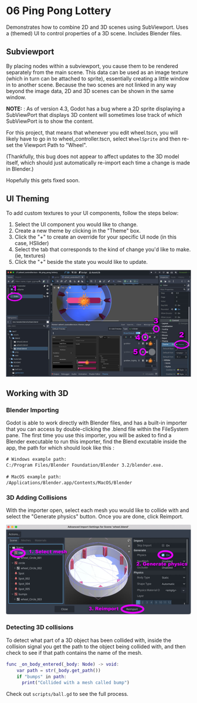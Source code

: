# 06 Ping Pong Lottery

Demonstrates how to combine 2D and 3D scenes using SubViewport. Uses a (themed)  UI to control properties of a 3D scene. Includes Blender files.

## Subviewport

By placing nodes within a subviewport, you cause them to be rendered separately from the main scene. This data can be used as an image texture (which in turn can be attached to sprite), essentially creating a little window in to another scene. Because the two scenes are not linked in any way beyond the image data, 2D and 3D scenes can be shown in the same window.

**NOTE:** : As of version 4.3, Godot has a bug where a 2D sprite displaying a 
SubViewPort that displays 3D content will sometimes lose track of _which_ SubViewPort is to show the content. 

For this project, that means that whenever you edit wheel.tscn, you will likely
have to go in to wheel_controller.tscn, select `WheelSprite` and then re-set the
Viewport Path to "Wheel". 

(Thankfully, this bug does not appear to affect updates to the 3D model itself,
which should just automatically re-import each time a change is made in Blender.)

Hopefully this gets fixed soon.

## UI Theming

To add custom textures to your UI components, follow the steps below: 

1. Select the UI component you would like to change.
2. Create a new theme by clicking in the "Theme" box.
3. Click the "+" to create an override for your specific UI node (in this case, HSlider)
4. Select the tab that corresponds to the kind of change you'd like to make. (ie, textures)
5. Click the "+" beside the state you would like to update.

![Generate physics steps](./README/update-theme.jpg)


## Working with 3D

### Blender Importing
Godot is able to work directly with Blender files, and has a built-in importer that you can access by double-clicking the .blend file within the FileSystem pane.   The first time you use this importer, you will be asked to find a Blender executable to run this importer, find the Blend excutable inside the app, the path for which should look like this : 

```
# Windows example path:
C:/Program Files/Blender Foundation/Blender 3.2/blender.exe.

# MacOS example path:
/Applications/Blender.app/Contents/MacOS/Blender
```

### 3D Adding Collisions

With the importer open, select each mesh you would like to collide with and select the "Generate physics" button. Once you are done, click Reimport.   

![Generate physics steps](./README/generate-physics.jpg)

### Detecting 3D collisions

To detect what part of a 3D object has been collided with, inside the collision signal you get the path to the object being collided with, and then check to see if that path contains the name of the mesh. 

```gd
func _on_body_entered(_body: Node) -> void:
	var path = str(_body.get_path())
	if "bumps" in path:
      print("Collided with a mesh called bump")
  ```

Check out `scripts/ball.gd` to see the full process.